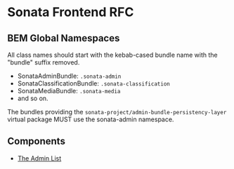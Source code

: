# Sonata Frontend RFC

## BEM Global Namespaces

All class names should start with the kebab-cased bundle name with the "bundle" suffix removed.
* SonataAdminBundle: `.sonata-admin`
* SonataClassificationBundle: `.sonata-classification`
* SonataMediaBundle: `.sonata-media`
* and so on.

The bundles providing the `sonata-project/admin-bundle-persistency-layer` virtual package
MUST use the sonata-admin namespace.

## Components

* [The Admin List](components/list-view/index.md)
